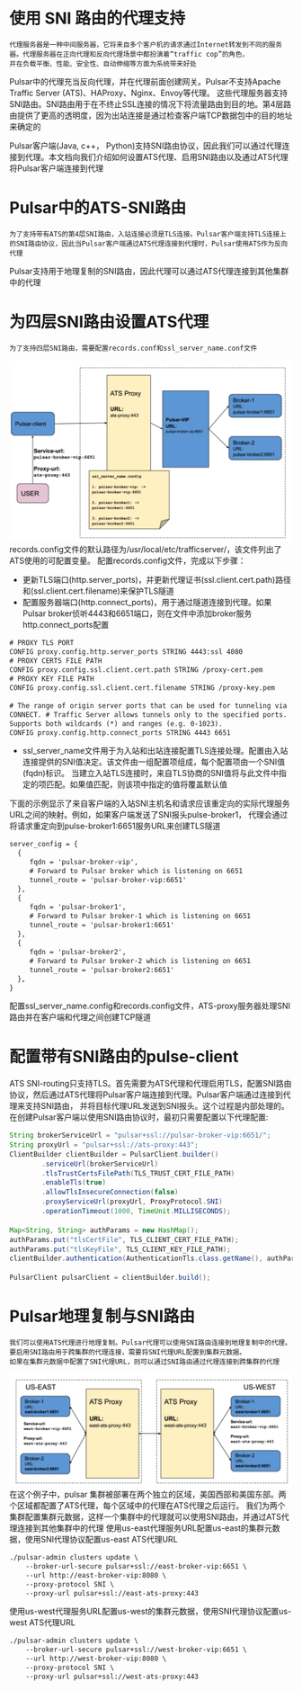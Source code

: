 # 使用 SNI 路由的代理支持
    代理服务器是一种中间服务器，它将来自多个客户机的请求通过Internet转发到不同的服务器。代理服务器在正向代理和反向代理场景中都扮演着“traffic cop”的角色，
    并在负载平衡、性能、安全性、自动伸缩等方面为系统带来好处
Pulsar中的代理充当反向代理，并在代理前面创建网关。Pulsar不支持Apache Traffic Server (ATS)、HAProxy、Nginx、Envoy等代理。
这些代理服务器支持SNI路由。SNI路由用于在不终止SSL连接的情况下将流量路由到目的地。第4层路由提供了更高的透明度，因为出站连接是通过检查客户端TCP数据包中的目的地址来确定的

Pulsar客户端(Java, c++， Python)支持SNI路由协议，因此我们可以通过代理连接到代理。本文档向我们介绍如何设置ATS代理、启用SNI路由以及通过ATS代理将Pulsar客户端连接到代理

# Pulsar中的ATS-SNI路由
    为了支持带有ATS的第4层SNI路由，入站连接必须是TLS连接。Pulsar客户端支持TLS连接上的SNI路由协议，因此当Pulsar客户端通过ATS代理连接到代理时，Pulsar使用ATS作为反向代理
Pulsar支持用于地理复制的SNI路由，因此代理可以通过ATS代理连接到其他集群中的代理

# 为四层SNI路由设置ATS代理
    为了支持四层SNI路由，需要配置records.conf和ssl_server_name.conf文件
![img_38.png](img_38.png)
records.config文件的默认路径为/usr/local/etc/trafficserver/，该文件列出了ATS使用的可配置变量。
配置records.config文件，完成以下步骤：
- 更新TLS端口(http.server_ports)，并更新代理证书(ssl.client.cert.path)路径和(ssl.client.cert.filename)来保护TLS隧道
- 配置服务器端口(http.connect_ports)，用于通过隧道连接到代理。如果Pulsar broker侦听4443和6651端口，则在文件中添加broker服务http.connect_ports配置
```text
# PROXY TLS PORT
CONFIG proxy.config.http.server_ports STRING 4443:ssl 4080
# PROXY CERTS FILE PATH
CONFIG proxy.config.ssl.client.cert.path STRING /proxy-cert.pem
# PROXY KEY FILE PATH
CONFIG proxy.config.ssl.client.cert.filename STRING /proxy-key.pem

# The range of origin server ports that can be used for tunneling via CONNECT. # Traffic Server allows tunnels only to the specified ports. Supports both wildcards (*) and ranges (e.g. 0-1023).
CONFIG proxy.config.http.connect_ports STRING 4443 6651 
```
- ssl_server_name文件用于为入站和出站连接配置TLS连接处理。配置由入站连接提供的SNI值决定。该文件由一组配置项组成，每个配置项由一个SNI值(fqdn)标识。
当建立入站TLS连接时，来自TLS协商的SNI值将与此文件中指定的项匹配。如果值匹配，则该项中指定的值将覆盖默认值

下面的示例显示了来自客户端的入站SNI主机名和请求应该重定向的实际代理服务URL之间的映射。例如，如果客户端发送了SNI报头pulse-broker1，
代理会通过将请求重定向到pulse-broker1:6651服务URL来创建TLS隧道
```text
server_config = {
  {
     fqdn = 'pulsar-broker-vip',
     # Forward to Pulsar broker which is listening on 6651
     tunnel_route = 'pulsar-broker-vip:6651'
  },
  {
     fqdn = 'pulsar-broker1',
     # Forward to Pulsar broker-1 which is listening on 6651
     tunnel_route = 'pulsar-broker1:6651'
  },
  {
     fqdn = 'pulsar-broker2',
     # Forward to Pulsar broker-2 which is listening on 6651
     tunnel_route = 'pulsar-broker2:6651'
  },
}
```
配置ssl_server_name.config和records.config文件，ATS-proxy服务器处理SNI路由并在客户端和代理之间创建TCP隧道

# 配置带有SNI路由的pulse-client
ATS SNI-routing只支持TLS。首先需要为ATS代理和代理启用TLS，配置SNI路由协议，然后通过ATS代理将Pulsar客户端连接到代理。Pulsar客户端通过连接到代理来支持SNI路由，
并将目标代理URL发送到SNI报头。这个过程是内部处理的。在创建Pulsar客户端以使用SNI路由协议时，最初只需要配置以下代理配置:
```java
String brokerServiceUrl = "pulsar+ssl://pulsar-broker-vip:6651/";
String proxyUrl = "pulsar+ssl://ats-proxy:443";
ClientBuilder clientBuilder = PulsarClient.builder()
        .serviceUrl(brokerServiceUrl)
        .tlsTrustCertsFilePath(TLS_TRUST_CERT_FILE_PATH)
        .enableTls(true)
        .allowTlsInsecureConnection(false)
        .proxyServiceUrl(proxyUrl, ProxyProtocol.SNI)
        .operationTimeout(1000, TimeUnit.MILLISECONDS);

Map<String, String> authParams = new HashMap();
authParams.put("tlsCertFile", TLS_CLIENT_CERT_FILE_PATH);
authParams.put("tlsKeyFile", TLS_CLIENT_KEY_FILE_PATH);
clientBuilder.authentication(AuthenticationTls.class.getName(), authParams);

PulsarClient pulsarClient = clientBuilder.build();
```
# Pulsar地理复制与SNI路由
    我们可以使用ATS代理进行地理复制。Pulsar代理可以使用SNI路由连接到地理复制中的代理。要启用SNI路由用于跨集群的代理连接，需要将SNI代理URL配置到集群元数据。
    如果在集群元数据中配置了SNI代理URL，则可以通过SNI路由通过代理连接到跨集群的代理
![img_39.png](img_39.png)
在这个例子中，pulsar 集群被部署在两个独立的区域，美国西部和美国东部。两个区域都配置了ATS代理，每个区域中的代理在ATS代理之后运行。
我们为两个集群配置集群元数据，这样一个集群中的代理就可以使用SNI路由，并通过ATS代理连接到其他集群中的代理
使用us-east代理服务URL配置us-east的集群元数据，使用SNI代理协议配置us-east ATS代理URL
```shell
./pulsar-admin clusters update \
    --broker-url-secure pulsar+ssl://east-broker-vip:6651 \
    --url http://east-broker-vip:8080 \
    --proxy-protocol SNI \
    --proxy-url pulsar+ssl://east-ats-proxy:443
```
使用us-west代理服务URL配置us-west的集群元数据，使用SNI代理协议配置us-west ATS代理URL
```shell
./pulsar-admin clusters update \
    --broker-url-secure pulsar+ssl://west-broker-vip:6651 \
    --url http://west-broker-vip:8080 \
    --proxy-protocol SNI \
    --proxy-url pulsar+ssl://west-ats-proxy:443
```